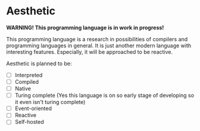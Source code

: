 # Aesthetic

**WARNING! This programming language is in work in progress!**

This programming language is a research in possibilities of compilers and programming languages in general. It is just another modern language with interesting features. Especially, it will be approached to be reactive.

Aesthetic is planned to be:

- [ ] Interpreted
- [ ] Compiled
- [ ] Native
- [ ] Turing complete (Yes this language is on so early stage of developing so it even isn't turing complete)
- [ ] Event-oriented
- [ ] Reactive
- [ ] Self-hosted
